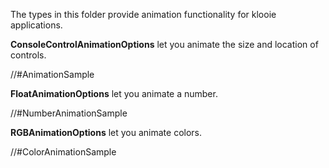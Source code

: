 ﻿The types in this folder provide animation functionality for klooie applications.

**ConsoleControlAnimationOptions** let you animate the size and location of controls.

//#AnimationSample

**FloatAnimationOptions** let you animate a number.

//#NumberAnimationSample

**RGBAnimationOptions** let you animate colors.

//#ColorAnimationSample
